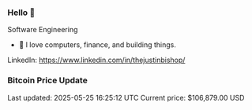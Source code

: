 ### Hello 🤙  

Software Engineering

- 🔭 I love computers, finance, and building things.
  
LinkedIn: https://www.linkedin.com/in/thejustinbishop/  





































































































































































































































































































































































































































### Bitcoin Price Update
Last updated: 2025-05-25 16:25:12 UTC
Current price: $106,879.00 USD
